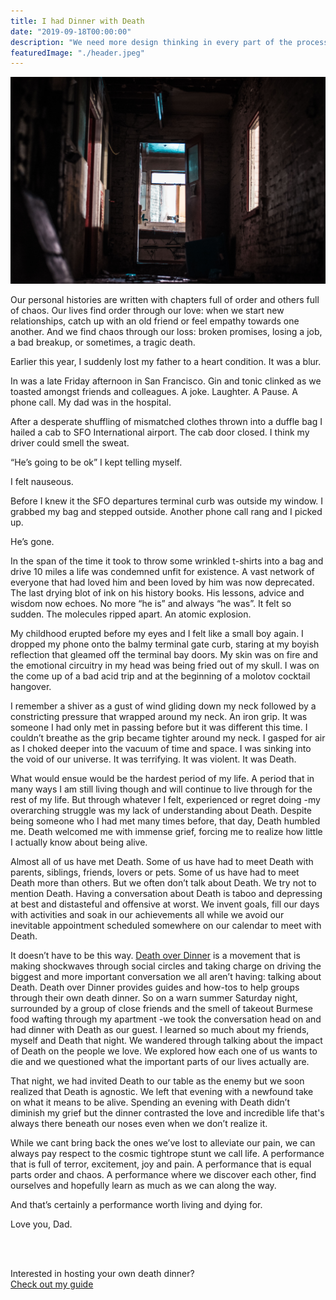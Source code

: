 ```yaml
---
title: I had Dinner with Death
date: "2019-09-18T00:00:00"
description: "We need more design thinking in every part of the process. Rather than thinking about design and development stages, let’s start thinking about design and development harmony."
featuredImage: "./header.jpeg"
---
```


![creepy doorway](./header.jpeg)

Our personal histories are written  with chapters full of order and others full of chaos. Our lives find order through our love: when we start new relationships, catch up with an old friend or feel empathy towards one another. And we find chaos through our loss: broken promises, losing a job, a bad breakup, or sometimes, a tragic death.
 
Earlier this year, I suddenly lost my father to a heart condition. It was a blur.  

In was a late Friday afternoon in San Francisco. Gin and tonic clinked as we toasted amongst friends and colleagues. A joke. Laughter. A Pause. A phone call. My dad was in the hospital.

After a desperate shuffling of mismatched clothes thrown into a duffle bag I hailed a cab to SFO International airport. The cab door closed. I think my driver could smell the sweat. 

“He’s going to be ok” I kept telling myself.

I felt nauseous.

Before I knew it the SFO departures terminal curb was outside my window. I grabbed my bag and stepped outside. Another phone call rang and I picked up.

He’s gone.

In the span of the time it took to throw some wrinkled t-shirts into a bag and drive 10 miles a life was condemned unfit for existence.  A vast network of everyone that had loved him and been loved by him was now deprecated. The last drying blot of ink on his history books. His lessons, advice and wisdom now echoes. No more “he is” and always “he was”. It felt so sudden. The molecules ripped apart. An atomic explosion.

My childhood erupted before my eyes and I felt like a small boy again. I dropped my phone onto the balmy terminal gate curb, staring at my boyish reflection that gleamed off the terminal bay doors. My skin was on fire and the emotional circuitry in my head was being fried out of my skull. I was on the come up of a bad acid trip and at the beginning of a molotov cocktail hangover.

I remember a shiver as a gust of wind gliding down my neck followed by a constricting pressure that wrapped around my neck. An iron grip. It was someone I had only met in passing before but it was different this time. I couldn’t breathe as the grip became tighter around my neck. I gasped for air as I choked deeper into the vacuum of time and space. I was sinking into the void of our universe.  It was terrifying. It was violent. It was Death.

What would ensue would be the hardest period of my life. A period that in many ways I am still living though and will continue to live through for the rest of my life. But through whatever I felt, experienced or regret doing -my overarching struggle was my lack of understanding about Death. Despite being someone who I had met many times before, that day, Death humbled me. Death welcomed me with immense grief, forcing me to realize how little I actually know about being alive.

Almost all of us have met Death. Some of us have had to meet Death with parents, siblings, friends, lovers or pets. Some of us have had to meet Death more than others. But we often don’t talk about Death. We try not to mention Death. Having a conversation about Death is taboo and depressing at best and distasteful and offensive at worst. We invent goals, fill our days with activities and soak in our achievements all while we avoid our inevitable appointment scheduled somewhere on our calendar to meet with Death.

It doesn’t have to be this way. <a href="https://deathoverdinner.org/" target="_blank">Death over Dinner</a> is a movement that is making shockwaves through social circles and taking charge on driving the biggest and more important conversation we all aren’t having: talking about Death. Death over Dinner provides guides and how-tos to help groups through their own death dinner. 
So on a warn summer Saturday night, surrounded by a group of close friends and the smell of takeout Burmese food wafting through my apartment -we took the conversation head on and had dinner with Death as our guest.
I learned so much about my friends, myself and Death that night. We wandered through talking about the impact of Death on the people we love. We explored how each one of us wants to die and we questioned what the important parts of our lives actually are.

That night, we had invited Death to our table as the enemy but we soon realized that Death is agnostic. We left that evening with a newfound take on what it means to be alive. Spending an evening with Death didn’t diminish my grief but the dinner contrasted the love and incredible life that's always there beneath our noses even when we don’t realize it.

While we cant bring back the ones we’ve lost to alleviate our pain, we can always pay respect to the cosmic tightrope stunt we call life. A performance that is full of terror, excitement, joy and pain. A performance that is equal parts order and chaos. A performance where we discover each other, find ourselves and hopefully learn as much as we can along the way.

And that’s certainly a performance worth living and dying for.


Love you, Dad.

<br/>
<br/>

Interested in hosting your own death dinner?<br/>
[Check out my guide](/death-dinner)